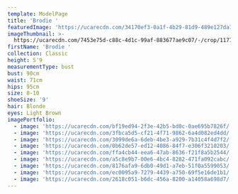 ```yaml
---
template: ModelPage
title: 'Brodie '
featuredImage: 'https://ucarecdn.com/34170ef3-0a1f-4b29-81d9-489e127da70f/'
imageThumbnail: >-
  https://ucarecdn.com/7453e75d-c88c-4d1c-99af-883677ae9c07/-/crop/1177x1632/600,0/-/preview/
firstName: 'Brodie '
collection: Classic
height: 5'9
measurementType: bust
bust: 90cm
waist: 71cm
hips: 95cm
size: 8-10
shoeSize: '9'
hair: Blonde
eyes: Light Brown
imagePortfolio:
  - image: 'https://ucarecdn.com/bf19ed94-2f3e-42b5-bd0c-0ae695b7826f/'
  - image: 'https://ucarecdn.com/3fbca5d5-cf21-4f71-9862-6a4d082ed4dd/'
  - image: 'https://ucarecdn.com/3099de6a-6deb-4be3-a929-7b31c4f4d7f2/'
  - image: 'https://ucarecdn.com/0b62de57-ed12-4086-84f7-e306f3210203/'
  - image: 'https://ucarecdn.com/ffa4cb44-eea6-47ab-8636-f21f8a5b2544/'
  - image: 'https://ucarecdn.com/a5c8e9b7-00e6-4bc4-8282-471fa092cabc/'
  - image: 'https://ucarecdn.com/8176afa9-6db0-49d1-a7eb-51f0a5599053/'
  - image: 'https://ucarecdn.com/ec0095a9-7279-4439-a750-69f5e16de1b1/'
  - image: 'https://ucarecdn.com/2618c051-b6dc-456a-8200-a14058a698d7/'
---
```


